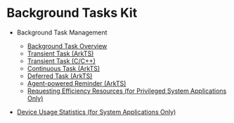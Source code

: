 # Background Tasks Kit

<!--Del-->
- Background Task Management<!--DelEnd-->

  - [Background Task Overview](background-task-overview.md)
  - [Transient Task (ArkTS)](transient-task.md)
  - [Transient Task (C/C++)](native-transient-task.md)
  - [Continuous Task (ArkTS)](continuous-task.md)
  - [Deferred Task (ArkTS)](work-scheduler.md)
  - [Agent-powered Reminder (ArkTS)](agent-powered-reminder.md)
  <!--Del-->
  - [Requesting Efficiency Resources (for Privileged System Applications Only)](efficiency-resource-request.md)
  <!--DelEnd-->
<!--Del-->
- [Device Usage Statistics (for System Applications Only)](../device-usage-statistics/Readme-EN.md)
<!--DelEnd-->
